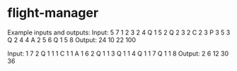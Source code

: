 # flight-manager
Example inputs and outputs:
Input:
5 7
1 2 3 2 4
Q 1 5 2
Q 2 3 2
C 2 3
P 3 5 3
Q 2 4 4
A 2 5 6
Q 1 5 8
Output:
24
10
22
100

Input:
1 7
2
Q 1 1 1
C 1 1
A 1 6 2
Q 1 1 3
Q 1 1 4
Q 1 1 7
Q 1 1 8
Output:
2
6
12
30
36